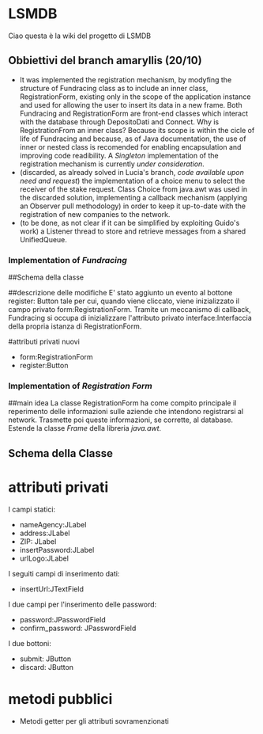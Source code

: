 ﻿# LSMDB
Ciao questa è la wiki del progetto di LSMDB

## Obbiettivi del branch amaryllis (20/10)
- It was implemented the registration mechanism, by modyfing the structure of Fundracing class as to include an inner class, RegistrationForm, existing only in the scope of the application instance and used for allowing the user to insert its data in a new frame. Both Fundracing and RegistrationForm are front-end classes which interact with the database through DepositoDati and Connect.
Why is RegistrationFrom an inner class? Because its scope is within the cicle of life of Fundracing and because, as of Java documentation, the use of inner or nested class is recomended for enabling encapsulation and improving code readibility. A *Singleton* implementation of the registration mechanism is currently _under consideration_.
- (discarded, as already solved in Lucia's branch, _code available upon need and request_) the implementation of a choice menu to select the receiver of the stake request. Class Choice from java.awt was used in the discarded solution, implementing a callback mechanism (applying an Observer pull methodology) in order to keep it up-to-date with the registration of new companies to the network.
- (to be done, as not clear if it can be simplified by exploiting Guido's work) a Listener thread to store and retrieve messages from a shared UnifiedQueue<String>.

### Implementation of _Fundracing_

##Schema della classe

##descrizione delle modifiche
E' stato aggiunto un evento al bottone register: Button tale per cui, quando viene cliccato, viene inizializzato il campo privato form:RegistrationForm. Tramite un meccanismo di callback, Fundracing si occupa di inizializzare l'attributo privato interface:Interfaccia della propria istanza di RegistrationForm.


#attributi privati nuovi
- form:RegistrationForm
- register:Button


### Implementation of _Registration Form_
##main idea
La classe RegistrationForm ha come compito principale il reperimento delle informazioni sulle aziende che intendono registrarsi al network. Trasmette poi queste informazioni, se corrette, al database. Estende la classe _Frame_ della libreria _java.awt_.
## Schema della Classe

# attributi privati
I campi statici:


- nameAgency:JLabel
- address:JLabel
- ZIP: JLabel 
- insertPassword:JLabel
- urlLogo:JLabel


I seguiti campi di inserimento dati:


- insertUrl:JTextField


I due campi per l'inserimento delle password:


- password:JPasswordField
- confirm_password: JPasswordField


I due bottoni:


- submit: JButton
- discard: JButton


# metodi pubblici

- Metodi getter per gli attributi sovramenzionati





 
 
 
 




